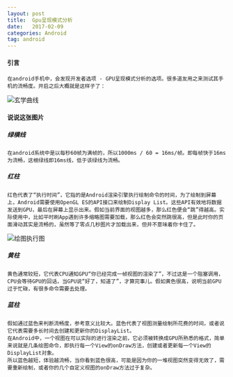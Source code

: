 ```yaml
---
layout: post
title:  Gpu呈现模式分析
date:   2017-02-09
categories: Android 
tag: android
---
```

 

#### 引言 ####

 	在android手机中，会发现开发者选项 - GPU呈现模式分析的选项。很多道友用之来测试其手机的流畅度。开启之后大概就是这样子了：

![玄学曲线](../res/img/profileGPURendering.png)


#### 说说这张图片 ####

##### 绿横线 #####

	在android系统中是以每秒60帧为满帧的，所以1000ms / 60 = 16ms/帧。即每帧快于16ms为流畅，这根绿线即16ms线，低于该绿线为流畅。

##### 红柱 #####

	红色代表了“执行时间”，它指的是Android渲染引擎执行绘制命令的时间，为了绘制到屏幕上，Android需要使用OpenGL ES的API接口来绘制Display List。这些API有效地将数据发送到GPU，最后在屏幕上显示出来。假如当前界面的视图越多，那么红色便会“跳”得越高。实际使用中，比如平时刷App遇到许多缩略图需要加载，那么红色会突然跳很高，但是此时你的页面滑动其实是流畅的，虽然等了零点几秒图片才加载出来，但并不意味着你卡住了。

![绘图执行图](../res/img/executePhase.png)

##### 黄柱 #####

	黄色通常较短，它代表CPU通知GPU“你已经完成一帧视图的渲染了”，不过这是一个阻塞调用，CPU会等待GPU的回话，当GPU说“好了，知道了”，才算完事儿。假如黄色很高，说明当前GPU过于忙碌，有很多命令需要去处理。

##### 蓝柱 #####

	假如通过蓝色来判断流畅度，参考意义比较大。蓝色代表了视图测量绘制所花费的时间，或者说它代表需要多长时间去创建和更新你的DisplayList。
	在Android中，一个视图在可以实际的进行渲染之前，它必须被转换成GPU所熟悉的格式，简单来说就是几条绘图命令，即执行每一个View的onDraw方法，创建或者更新每一个View的DisplayList对象。
	所以蓝色越短，体验越流畅，当你看到蓝色很高，可能是因为你的一堆视图突然变得无效了，需要重新绘制，或者你的几个自定义视图的onDraw方法过于复杂。


